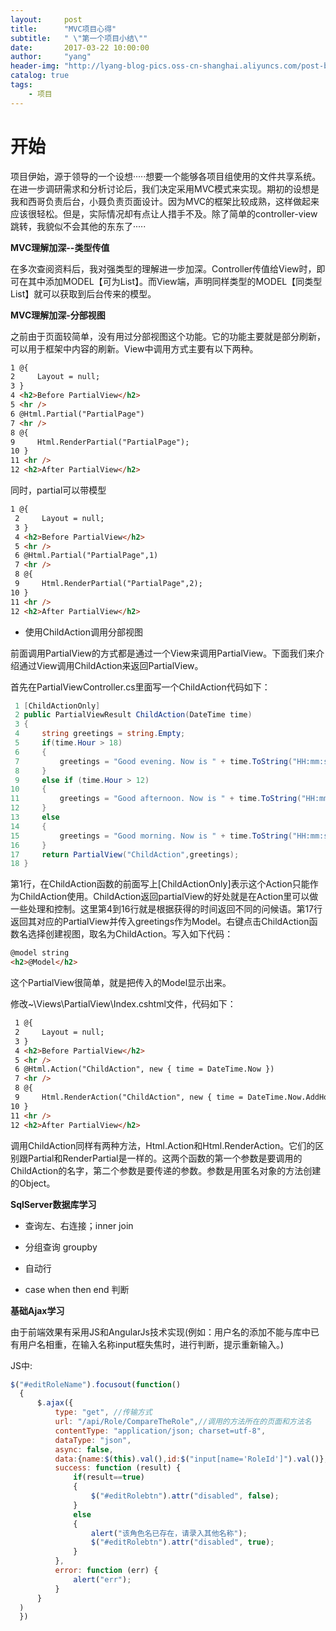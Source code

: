 ```yaml
---
layout:     post
title:      "MVC项目心得"
subtitle:   " \"第一个项目小结\""
date:       2017-03-22 10:00:00
author:     "yang"
header-img: "http://lyang-blog-pics.oss-cn-shanghai.aliyuncs.com/post-bg-2017/0323/20170323030213.jpg"
catalog: true
tags:
    - 项目
---
```


# 开始

项目伊始，源于领导的一个设想·····想要一个能够各项目组使用的文件共享系统。在进一步调研需求和分析讨论后，我们决定采用MVC模式来实现。期初的设想是我和西哥负责后台，小聂负责页面设计。因为MVC的框架比较成熟，这样做起来应该很轻松。但是，实际情况却有点让人措手不及。除了简单的controller-view跳转，我貌似不会其他的东东了·····

**MVC理解加深--类型传值**

在多次查阅资料后，我对强类型的理解进一步加深。Controller传值给View时，即可在其中添加MODEL【可为List】。而View端，声明同样类型的MODEL【同类型List】就可以获取到后台传来的模型。


**MVC理解加深-分部视图**

之前由于页面较简单，没有用过分部视图这个功能。它的功能主要就是部分刷新，可以用于框架中内容的刷新。View中调用方式主要有以下两种。

```html
1 @{
2     Layout = null;
3 }
4 <h2>Before PartialView</h2>
5 <hr />
6 @Html.Partial("PartialPage")
7 <hr />
8 @{
9     Html.RenderPartial("PartialPage");
10 }
11 <hr />
12 <h2>After PartialView</h2>

```
同时，partial可以带模型
```Html
1 @{
 2     Layout = null;
 3 }
 4 <h2>Before PartialView</h2>
 5 <hr />
 6 @Html.Partial("PartialPage",1)
 7 <hr />
 8 @{
 9     Html.RenderPartial("PartialPage",2);
10 }
11 <hr />
12 <h2>After PartialView</h2>
```

* 使用ChildAction调用分部视图

前面调用PartialView的方式都是通过一个View来调用PartialView。下面我们来介绍通过View调用ChildAction来返回PartialView。

首先在PartialViewController.cs里面写一个ChildAction代码如下：

```csharp
 1 [ChildActionOnly]
 2 public PartialViewResult ChildAction(DateTime time)
 3 {
 4     string greetings = string.Empty;
 5     if(time.Hour > 18)
 6     {
 7         greetings = "Good evening. Now is " + time.ToString("HH:mm:ss");
 8     }
 9     else if (time.Hour > 12)
10     {
11         greetings = "Good afternoon. Now is " + time.ToString("HH:mm:ss");
12     }
13     else
14     {
15         greetings = "Good morning. Now is " + time.ToString("HH:mm:ss");
16     }
17     return PartialView("ChildAction",greetings);
18 }
```
第1行，在ChildAction函数的前面写上[ChildActionOnly]表示这个Action只能作为ChildAction使用。ChildAction返回partialView的好处就是在Action里可以做一些处理和控制。这里第4到16行就是根据获得的时间返回不同的问候语。第17行返回其对应的PartialView并传入greetings作为Model。右键点击ChildAction函数名选择创建视图，取名为ChildAction。写入如下代码：

```html
@model string
<h2>@Model</h2>
```
这个PartialView很简单，就是把传入的Model显示出来。

修改~\Views\PartialView\Index.cshtml文件，代码如下：

```html
 1 @{
 2     Layout = null;
 3 }
 4 <h2>Before PartialView</h2>
 5 <hr />
 6 @Html.Action("ChildAction", new { time = DateTime.Now })
 7 <hr />
 8 @{
 9     Html.RenderAction("ChildAction", new { time = DateTime.Now.AddHours(12) });
10 }
11 <hr />
12 <h2>After PartialView</h2>
```
调用ChildAction同样有两种方法，Html.Action和Html.RenderAction。它们的区别跟Partial和RenderPartial是一样的。这两个函数的第一个参数是要调用的ChildAction的名字，第二个参数是要传递的参数。参数是用匿名对象的方法创建的Object。


**SqlServer数据库学习**

* 查询左、右连接；inner join

* 分组查询 groupby

* 自动行

* case when then end 判断

**基础Ajax学习**

由于前端效果有采用JS和AngularJs技术实现(例如：用户名的添加不能与库中已有用户名相重，在输入名称input框失焦时，进行判断，提示重新输入。)

JS中:
```js
$("#editRoleName").focusout(function()
  {
      $.ajax({
          type: "get", //传输方式  
          url: "/api/Role/CompareTheRole",//调用的方法所在的页面和方法名  
          contentType: "application/json; charset=utf-8",
          dataType: "json",
          async: false,
          data:{name:$(this).val(),id:$("input[name='RoleId']").val()},
          success: function (result) {
              if(result==true)
              {
                  $("#editRolebtn").attr("disabled", false);
              }
              else
              {
                  alert("该角色名已存在，请录入其他名称");
                  $("#editRolebtn").attr("disabled", true);
              }
          },
          error: function (err) {
              alert("err");
          }
      }
  )
  })
```
